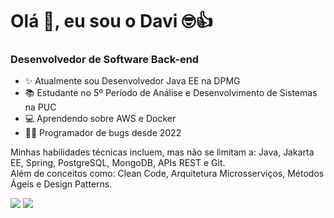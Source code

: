 <h1>Olá 👋, eu sou o Davi 🤓👍</h1>
<p>
<h3>Desenvolvedor de Software Back-end</h3>

- ✨ Atualmente sou Desenvolvedor Java EE na DPMG
- 📚 Estudante no 5º Período de Análise e Desenvolvimento de Sistemas na PUC
- 💻 Aprendendo sobre AWS e Docker
- 👨‍💻 Programador de bugs desde 2022

Minhas habilidades técnicas incluem, mas não se limitam a: Java, Jakarta EE, Spring, PostgreSQL, MongoDB, APIs REST e Git.\
Além de conceitos como: Clean Code, Arquitetura Microsserviços, Métodos Ágeis e Design Patterns.

<a href = "mailto:davirpa1@gmail.com"> <img src="https://img.shields.io/badge/-Gmail-%23333?style=for-the-badge&logo=gmail&logoColor=white" target="_blank"></a>
<a href="https://www.linkedin.com/in/daviribeirop/" target="_blank"><img src="https://img.shields.io/badge/-LinkedIn-%230077B5?style=for-the-badge&logo=linkedin&logoColor=white" target="_blank"></a> 
</p>
